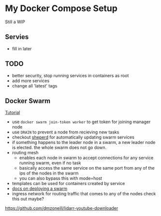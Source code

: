 # My Docker Compose Setup

Still a WIP

## Servies
- fill in later

## TODO

- better security, stop running services in containers as root
- add more services
- change all 'latest' tags

## Docker Swarm

[Tutorial](https://docs.docker.com/engine/swarm/swarm-tutorial/)

- use `docker swarm join-token worker` to get token for joining manager node
- use `DRAIN` to prevent a node from recieving new tasks
- checkout [sheperd](https://github.com/containrrr/shepherd) for automatically updating swarm services
- if something happens to the leader node in a swarm, a new leader node is elected. the whole swarm does not go down.
- routing mesh
  - enables each node in swarm to accept connections for any service running swarm, even if no task
  - basically access the same service on the same port from any of the ips of the nodes in the swarm
  - you can also bypass this with mode=host
- templates can be used for containers created by service
- [docs on deploying a swarm](https://docs.docker.com/engine/swarm/services/)
- ingress network for routing traffic that comes to any of the nodes
check this out maybe?

https://github.com/dmzoneill/lidarr-youtube-downloader

